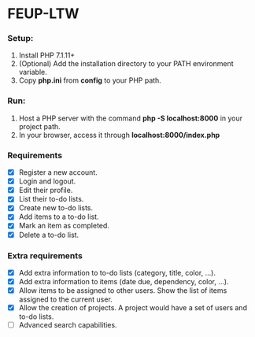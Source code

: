 # FEUP-LTW

### Setup:
1. Install PHP 7.1.11+
2. (Optional) Add the installation directory to your PATH environment variable.
3. Copy **php.ini** from **config** to your PHP path.

### Run:
1. Host a PHP server with the command **php -S localhost:8000** in your project path.
2. In your browser, access it through **localhost:8000/index.php**

### Requirements
* [x]  Register a new account.
* [x] Login and logout.
* [x] Edit their profile.
* [x] List their to-do lists.
* [x] Create new to-do lists.
* [x] Add items to a to-do list.
* [x] Mark an item as completed.
* [x] Delete a to-do list.

### Extra requirements
* [x] Add extra information to to-do lists (category, title, color, …).
* [x] Add extra information to items (date due, dependency, color, …).
* [x] Allow items to be assigned to other users. Show the list of items assigned to the current user.
* [x] Allow the creation of projects. A project would have a set of users and to-do lists.
* [ ] Advanced search capabilities.
